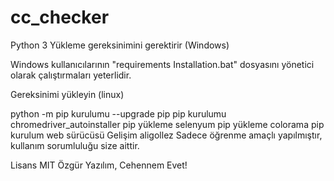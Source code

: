 # cc_checker
Python 3 Yükleme gereksinimini gerektirir (Windows)

Windows kullanıcılarının "requirements Installation.bat" dosyasını yönetici olarak çalıştırmaları yeterlidir.

Gereksinimi yükleyin (linux)

python -m pip kurulumu --upgrade pip
pip kurulumu chromedriver_autoinstaller
pip yükleme selenyum
pip yükleme colorama
pip kurulum web sürücüsü
Gelişim
aligollez Sadece öğrenme amaçlı yapılmıştır, kullanım sorumluluğu size aittir.

Lisans
MIT Özgür Yazılım, Cehennem Evet!
